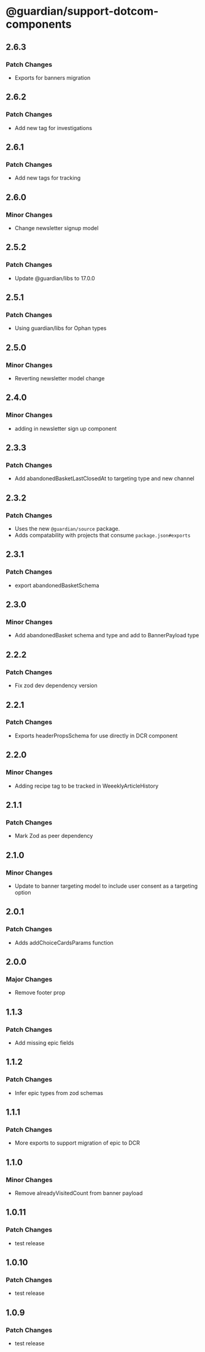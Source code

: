 # @guardian/support-dotcom-components

## 2.6.3

### Patch Changes

-   Exports for banners migration

## 2.6.2

### Patch Changes

-   Add new tag for investigations

## 2.6.1

### Patch Changes

-   Add new tags for tracking

## 2.6.0

### Minor Changes

-   Change newsletter signup model

## 2.5.2

### Patch Changes

-   Update @guardian/libs to 17.0.0

## 2.5.1

### Patch Changes

-   Using guardian/libs for Ophan types

## 2.5.0

### Minor Changes

-   Reverting newsletter model change

## 2.4.0

### Minor Changes

-   adding in newsletter sign up component

## 2.3.3

### Patch Changes

-   Add abandonedBasketLastClosedAt to targeting type and new channel

## 2.3.2

### Patch Changes

-   Uses the new `@guardian/source` package.
-   Adds compatability with projects that consume `package.json#exports`

## 2.3.1

### Patch Changes

-   export abandonedBasketSchema

## 2.3.0

### Minor Changes

-   Add abandonedBasket schema and type and add to BannerPayload type

## 2.2.2

### Patch Changes

-   Fix zod dev dependency version

## 2.2.1

### Patch Changes

-   Exports headerPropsSchema for use directly in DCR component

## 2.2.0

### Minor Changes

-   Adding recipe tag to be tracked in WeeeklyArticleHistory

## 2.1.1

### Patch Changes

-   Mark Zod as peer dependency

## 2.1.0

### Minor Changes

-   Update to banner targeting model to include user consent as a targeting option

## 2.0.1

### Patch Changes

-   Adds addChoiceCardsParams function

## 2.0.0

### Major Changes

-   Remove footer prop

## 1.1.3

### Patch Changes

-   Add missing epic fields

## 1.1.2

### Patch Changes

-   Infer epic types from zod schemas

## 1.1.1

### Patch Changes

-   More exports to support migration of epic to DCR

## 1.1.0

### Minor Changes

-   Remove alreadyVisitedCount from banner payload

## 1.0.11

### Patch Changes

-   test release

## 1.0.10

### Patch Changes

-   test release

## 1.0.9

### Patch Changes

-   test release
